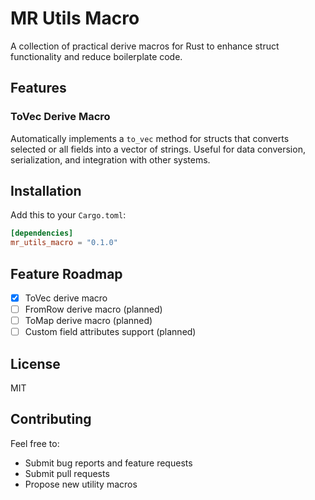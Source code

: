 # MR Utils Macro

A collection of practical derive macros for Rust to enhance struct functionality and reduce boilerplate code.

## Features

### ToVec Derive Macro
Automatically implements a `to_vec` method for structs that converts selected or all fields into a vector of strings. Useful for data conversion, serialization, and integration with other systems.

## Installation

Add this to your `Cargo.toml`:

```toml
[dependencies]
mr_utils_macro = "0.1.0"
```

## Feature Roadmap
- [x] ToVec derive macro
- [ ] FromRow derive macro (planned)
- [ ] ToMap derive macro (planned)
- [ ] Custom field attributes support (planned)

## License

MIT

## Contributing

Feel free to:
- Submit bug reports and feature requests
- Submit pull requests
- Propose new utility macros